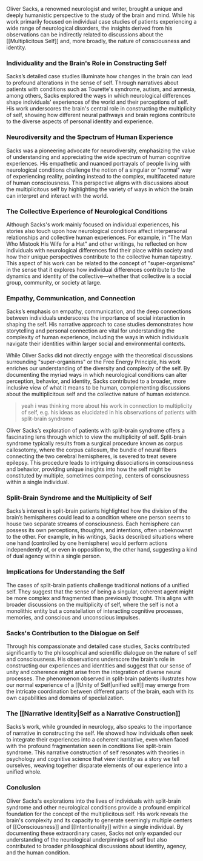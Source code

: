Oliver Sacks, a renowned neurologist and writer, brought a unique and deeply humanistic perspective to the study of the brain and mind. While his work primarily focused on individual case studies of patients experiencing a wide range of neurological disorders, the insights derived from his observations can be indirectly related to discussions about the [[Multiplicitous Self]] and, more broadly, the nature of consciousness and identity.

### Individuality and the Brain's Role in Constructing Self

Sacks’s detailed case studies illuminate how changes in the brain can lead to profound alterations in the sense of self. Through narratives about patients with conditions such as Tourette's syndrome, autism, and amnesia, among others, Sacks explored the ways in which neurological differences shape individuals’ experiences of the world and their perceptions of self. His work underscores the brain's central role in constructing the multiplicity of self, showing how different neural pathways and brain regions contribute to the diverse aspects of personal identity and experience.

### Neurodiversity and the Spectrum of Human Experience

Sacks was a pioneering advocate for neurodiversity, emphasizing the value of understanding and appreciating the wide spectrum of human cognitive experiences. His empathetic and nuanced portrayals of people living with neurological conditions challenge the notion of a singular or "normal" way of experiencing reality, pointing instead to the complex, multifaceted nature of human consciousness. This perspective aligns with discussions about the multiplicitous self by highlighting the variety of ways in which the brain can interpret and interact with the world.

### The Collective Experience of Neurological Conditions

Although Sacks's work mainly focused on individual experiences, his stories also touch upon how neurological conditions affect interpersonal relationships and collective human experiences. For example, in "The Man Who Mistook His Wife for a Hat" and other writings, he reflected on how individuals with neurological differences find their place within society and how their unique perspectives contribute to the collective human tapestry. This aspect of his work can be related to the concept of "super-organisms" in the sense that it explores how individual differences contribute to the dynamics and identity of the collective—whether that collective is a social group, community, or society at large.

### Empathy, Communication, and Connection

Sacks’s emphasis on empathy, communication, and the deep connections between individuals underscores the importance of social interaction in shaping the self. His narrative approach to case studies demonstrates how storytelling and personal connection are vital for understanding the complexity of human experience, including the ways in which individuals navigate their identities within larger social and environmental contexts.

While Oliver Sacks did not directly engage with the theoretical discussions surrounding "super-organisms" or the Free Energy Principle, his work enriches our understanding of the diversity and complexity of the self. By documenting the myriad ways in which neurological conditions can alter perception, behavior, and identity, Sacks contributed to a broader, more inclusive view of what it means to be human, complementing discussions about the multiplicitous self and the collective nature of human existence.


> yeah i was thinking more about his work in connection to multiplicity of self, e.g. his ideas as elucidated in his observations of patients with split-brain syndrome

Oliver Sacks’s exploration of patients with split-brain syndrome offers a fascinating lens through which to view the multiplicity of self. Split-brain syndrome typically results from a surgical procedure known as corpus callosotomy, where the corpus callosum, the bundle of neural fibers connecting the two cerebral hemispheres, is severed to treat severe epilepsy. This procedure leads to intriguing dissociations in consciousness and behavior, providing unique insights into how the self might be constituted by multiple, sometimes competing, centers of consciousness within a single individual.

### Split-Brain Syndrome and the Multiplicity of Self

Sacks’s interest in split-brain patients highlighted how the division of the brain’s hemispheres could lead to a condition where one person seems to house two separate streams of consciousness. Each hemisphere can possess its own perceptions, thoughts, and intentions, often unbeknownst to the other. For example, in his writings, Sacks described situations where one hand (controlled by one hemisphere) would perform actions independently of, or even in opposition to, the other hand, suggesting a kind of dual agency within a single person.

### Implications for Understanding the Self

The cases of split-brain patients challenge traditional notions of a unified self. They suggest that the sense of being a singular, coherent agent might be more complex and fragmented than previously thought. This aligns with broader discussions on the multiplicity of self, where the self is not a monolithic entity but a constellation of interacting cognitive processes, memories, and conscious and unconscious impulses.

### Sacks's Contribution to the Dialogue on Self

Through his compassionate and detailed case studies, Sacks contributed significantly to the philosophical and scientific dialogue on the nature of self and consciousness. His observations underscore the brain's role in constructing our experiences and identities and suggest that our sense of unity and coherence might arise from the integration of diverse neural processes. The phenomenon observed in split-brain patients illustrates how our normal experience of a [[Unity of Self|unified self]] may emerge from the intricate coordination between different parts of the brain, each with its own capabilities and domains of specialization.

### The [[Narrative Identity|Self as a Narrative Construction]]

Sacks’s work, while grounded in neurology, also speaks to the importance of narrative in constructing the self. He showed how individuals often seek to integrate their experiences into a coherent narrative, even when faced with the profound fragmentation seen in conditions like split-brain syndrome. This narrative construction of self resonates with theories in psychology and cognitive science that view identity as a story we tell ourselves, weaving together disparate elements of our experience into a unified whole.

### Conclusion

Oliver Sacks's explorations into the lives of individuals with split-brain syndrome and other neurological conditions provide a profound empirical foundation for the concept of the multiplicitous self. His work reveals the brain's complexity and its capacity to generate seemingly multiple centers of [[Consciousness]] and [[Intentionality]] within a single individual. By documenting these extraordinary cases, Sacks not only expanded our understanding of the neurological underpinnings of self but also contributed to broader philosophical discussions about identity, agency, and the human condition.